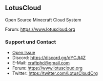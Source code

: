 ## LotusCloud

Open Source Minecraft Cloud System

Forum: https://www.lotuscloud.org

### Support und Contact
- <a href="https://github.com/NexusByte/LotusCloud/issues">Open Issue</a>
- Discord: https://discord.gg/dYCJt4Z
- E-Mail: craftphd@gmail.com
- Forum: https://www.lotuscloud.org
- Twitter: https://twitter.com/LotusCloudOrg
